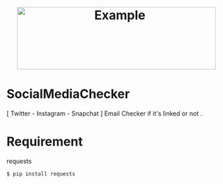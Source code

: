 <h1 align="center">
  <br>
  <a href="https://github.com/Fah4d"><img src="https://i.imgur.com/cKxxf6T.png" alt="Example" width="456" height="143"></a>
  <br>
</h1>

# SocialMediaChecker
[ Twitter - Instagram - Snapchat ] Email Checker if it's linked or not . 


# Requirement

 requests 

` $ pip install requests `
